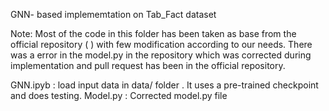 GNN- based implememtation on Tab_Fact dataset 

Note: Most of the code in this folder has been taken as base from the official repository ( ) with few modification according to our needs. There was a error in the model.py in the repository which was corrected during implementation and pull request has been in the official repository. 

GNN.ipyb : load input data in data/ folder . It uses a pre-trained checkpoint and does testing. 
Model.py : Corrected model.py file





